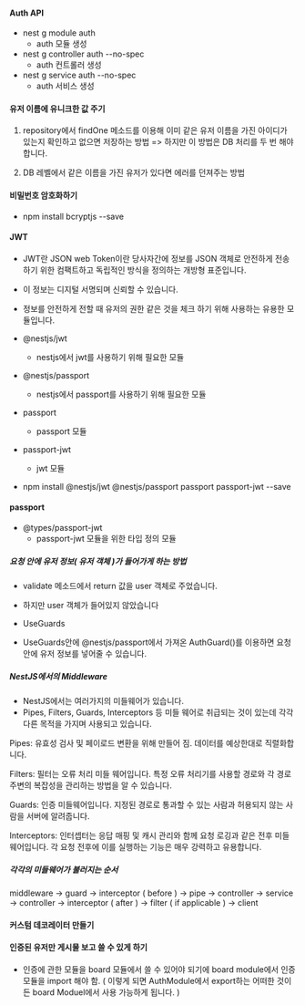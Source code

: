 #### Auth API

- nest g module auth
  - auth 모듈 생성
- nest g controller auth --no-spec
  - auth 컨트롤러 생성
- nest g service auth --no-spec
  - auth 서비스 생성

#### 유저 이름에 유니크한 값 주기

1. repository에서 findOne 메소드를 이용해 이미 같은 유저 이름을 가진 아이디가 있는지 확인하고 없으면 저장하는 방법
   => 하지만 이 방법은 DB 처리를 두 번 해야 합니다.

2. DB 레벨에서 같은 이름을 가진 유저가 있다면 에러를 던져주는 방법

#### 비밀번호 암호화하기

- npm install bcryptjs --save

#### JWT

- JWT란 JSON web Token이란 당사자간에 정보를 JSON 객체로 안전하게 전송하기 위한 컴팩트하고 독립적인 방식을 정의하는 개방형 표준입니다.
- 이 정보는 디지털 서명되며 신뢰할 수 있습니다.
- 정보를 안전하게 전할 때 유저의 권한 같은 것을 체크 하기 위해 사용하는 유용한 모듈입니다.

- @nestjs/jwt
  - nestjs에서 jwt를 사용하기 위해 필요한 모듈
- @nestjs/passport
  - nestjs에서 passport를 사용하기 위해 필요한 모듈
- passport
  - passport 모듈
- passport-jwt

  - jwt 모듈

- npm install @nestjs/jwt @nestjs/passport passport passport-jwt --save

#### passport

- @types/passport-jwt
  - passport-jwt 모듈을 위한 타입 정의 모듈

##### 요청 안에 유저 정보( 유저 객체 )가 들어가게 하는 방법

- validate 메소드에서 return 값을 user 객체로 주었습니다.
- 하지만 user 객체가 들어있지 않았습니다

- UseGuards
- UseGuards안에 @nestjs/passport에서 가져온 AuthGuard()를 이용하면 요청 안에 유저 정보를 넣어줄 수 있습니다.

##### NestJS에서의 Middleware

- NestJS에서는 여러가지의 미들웨어가 있습니다.
- Pipes, Filters, Guards, Interceptors 등 미들 웨어로 취급되는 것이 있는데 각각 다른 목적을 가지며 사용되고 있습니다.

Pipes: 유효성 검사 및 페이로드 변환을 위해 만들어 짐. 데이터를 예상한대로 직렬화합니다.

Filters: 필터는 오류 처리 미들 웨어입니다. 특정 오류 처리기를 사용할 경로와 각 경로 주변의 복잡성을 관리하는 방법을 알 수 있습니다.

Guards: 인증 미들웨어입니다. 지정된 경로로 통과할 수 있는 사람과 허용되지 않는 사람을 서버에 알려줍니다.

Interceptors: 인터셉터는 응답 매핑 및 캐시 관리와 함께 요청 로깅과 같은 전후 미들웨어입니다. 각 요청 전후에 이를 실행하는 기능은 매우 강력하고 유용합니다.

##### 각각의 미들웨어가 불러지는 순서

middleware -> guard -> interceptor ( before ) -> pipe -> controller -> service -> controller -> interceptor ( after ) -> filter ( if applicable ) -> client

#### 커스텀 데코레이터 만들기

#### 인증된 유저만 게시물 보고 쓸 수 있게 하기

- 인증에 관한 모듈을 board 모듈에서 쓸 수 있어야 되기에 board module에서 인증 모듈을 import 해야 함. ( 이렇게 되면 AuthModule에서 export하는 어떠한 것이든 board Moduel에서 사용 가능하게 됩니다. )

